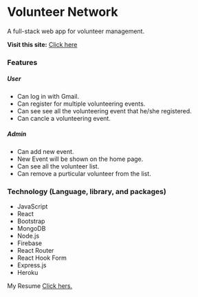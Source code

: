 
# Volunteer Network 

A full-stack web app for volunteer management.

**Visit this site:** [Click here](https://volunteer-network-d84c7.web.app/)

### Features 

##### User

* Can log in with Gmail.
* Can register for multiple volunteering events.
* Can see see all the volunteering event that he/she registered.
* Can cancle a volunteering event.

##### Admin

* Can add new event.
* New Event will be shown on the home page.
* Can see all the volunteer list.
* Can remove a purticular volunteer from the list.

### Technology (Language, library, and packages)

* JavaScript 
* React
* Bootstrap 
* MongoDB 
* Node.js 
* Firebase 
* React Router
* React Hook Form
* Express.js
* Heroku

My Resume [Click hers.](https://drive.google.com/file/d/1684Y6dziV-nsMXY7rx5edY6DpGftiPm_/view?usp=sharing)
